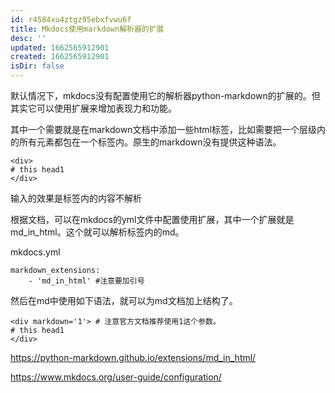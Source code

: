 ```yaml
---
id: r4584xu4ztgz95ebxfvwu6f
title: Mkdocs使用markdown解析器的扩展
desc: ''
updated: 1662565912901
created: 1662565912901
isDir: false
---
```

默认情况下，mkdocs没有配置使用它的解析器python-markdown的扩展的。但其实它可以使用扩展来增加表现力和功能。

其中一个需要就是在markdown文档中添加一些html标签，比如需要把一个层级内的所有元素都包在一个标签内。原生的markdown没有提供这种语法。

```
<div>
# this head1
</div>
```
输入的效果是标签内的内容不解析

根据文档，可以在mkdocs的yml文件中配置使用扩展，其中一个扩展就是md_in_html。这个就可以解析标签内的md。

mkdocs.yml
```
markdown_extensions:
    - 'md_in_html' #注意要加引号
```

然后在md中使用如下语法，就可以为md文档加上结构了。


```
<div markdown='1'> # 注意官方文档推荐使用1这个参数。
# this head1
</div>
```

https://python-markdown.github.io/extensions/md_in_html/

https://www.mkdocs.org/user-guide/configuration/